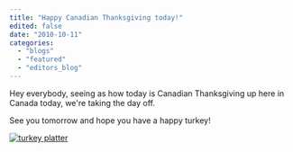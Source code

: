 ```yaml
---
title: "Happy Canadian Thanksgiving today!"
edited: false
date: "2010-10-11"
categories:
  - "blogs"
  - "featured"
  - "editors_blog"
---
```


Hey everybody, seeing as how today is Canadian Thanksgiving up here in Canada today, we're taking the day off.

See you tomorrow and hope you have a happy turkey!

[![](http://www.hellbound.ca/wp-content/uploads/2010/10/turkey-platter.jpg "turkey platter")](http://www.hellbound.ca/wp-content/uploads/2010/10/turkey-platter.jpg)
